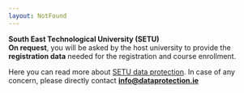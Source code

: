 ```yaml
---
layout: NotFound
---
```


**South East Technological University (SETU)**  
**On request**, you will be asked by the host university to provide the **registration data** needed for the registration and course enrollment.

Here you can read more about [SETU data protection](https://www.setu.ie/privacy-policy).
In case of any concern, please directly contact [**info@dataprotection.ie**](mailto:info@dataprotection.ie)

<!-- more -->
